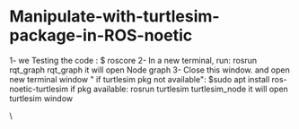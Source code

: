 # Manipulate-with-turtlesim-package-in-ROS-noetic
1- we Testing the code : $ roscore 
2- In a new terminal, run: rosrun rqt_graph rqt_graph 
it will open Node graph
3- Close this window. and open new terminal window " if turtlesim pkg not available": $sudo apt install ros-noetic-turtlesim 
if pkg available: rosrun turtlesim turtlesim_node
it will open turtlesim window 


\





